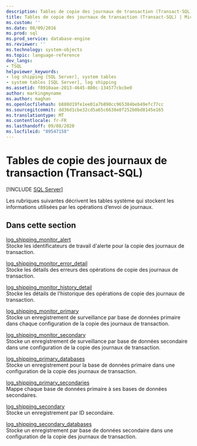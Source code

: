 ```yaml
---
description: Tables de copie des journaux de transaction (Transact-SQL)
title: Tables de copie des journaux de transaction (Transact-SQL) | Microsoft Docs
ms.custom: ''
ms.date: 08/09/2016
ms.prod: sql
ms.prod_service: database-engine
ms.reviewer: ''
ms.technology: system-objects
ms.topic: language-reference
dev_langs:
- TSQL
helpviewer_keywords:
- log shipping [SQL Server], system tables
- system tables [SQL Server], log shipping
ms.assetid: f8910aae-2013-4645-880c-134577cbcbe0
author: markingmyname
ms.author: maghan
ms.openlocfilehash: b880d19fe1ee01a7b890cc965384beb49efc77cc
ms.sourcegitcommit: dd36d1cbe32cd5a65c6638e8f252b0bd8145e165
ms.translationtype: MT
ms.contentlocale: fr-FR
ms.lasthandoff: 09/08/2020
ms.locfileid: "89547158"
---
```

# <a name="log-shipping-tables-transact-sql"></a>Tables de copie des journaux de transaction (Transact-SQL)
[!INCLUDE [SQL Server](../../includes/applies-to-version/sqlserver.md)]

  Les rubriques suivantes décrivent les tables système qui stockent les informations utilisées par les opérations d’envoi de journaux.  
  
## <a name="in-this-section"></a>Dans cette section  
 [log_shipping_monitor_alert](../../relational-databases/system-tables/log-shipping-monitor-alert-transact-sql.md)  
 Stocke les identificateurs de travail d'alerte pour la copie des journaux de transaction.  
  
 [log_shipping_monitor_error_detail](../../relational-databases/system-tables/log-shipping-monitor-error-detail-transact-sql.md)  
 Stocke les détails des erreurs des opérations de copie des journaux de transaction.  
  
 [log_shipping_monitor_history_detail](../../relational-databases/system-tables/log-shipping-monitor-history-detail-transact-sql.md)  
 Stocke les détails de l'historique des opérations de copie des journaux de transaction.  
  
 [log_shipping_monitor_primary](../../relational-databases/system-tables/log-shipping-monitor-primary-transact-sql.md)  
 Stocke un enregistrement de surveillance par base de données primaire dans chaque configuration de la copie des journaux de transaction.  
  
 [log_shipping_monitor_secondary](../../relational-databases/system-tables/log-shipping-monitor-secondary-transact-sql.md)  
 Stocke un enregistrement de surveillance par base de données secondaire dans une configuration de la copie des journaux de transaction.  
  
 [log_shipping_primary_databases](../../relational-databases/system-tables/log-shipping-primary-databases-transact-sql.md)  
 Stocke un enregistrement pour la base de données primaire dans une configuration de la copie des journaux de transaction.  
  
 [log_shipping_primary_secondaries](../../relational-databases/system-tables/log-shipping-primary-secondaries-transact-sql.md)  
 Mappe chaque base de données primaire à ses bases de données secondaires.  
  
 [log_shipping_secondary](../../relational-databases/system-tables/log-shipping-secondary-transact-sql.md)  
 Stocke un enregistrement par ID secondaire.  
  
 [log_shipping_secondary_databases](../../relational-databases/system-tables/log-shipping-secondary-databases-transact-sql.md)  
 Stocke un enregistrement par base de données secondaire dans une configuration de la copie des journaux de transaction.  
  
  
